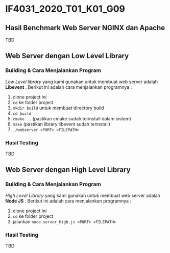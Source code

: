 # IF4031_2020_T01_K01_G09

## Hasil Benchmark Web Server NGINX dan Apache 

TBD

## Web Server dengan Low Level Library

### Building & Cara Menjalankan Program

*Low Level library* yang kami gunakan untuk membuat web server adalah **Libevent** . Berikut ini adalah cara menjalankan programnya :
1. clone project ini
2. `cd` ke folder project
3. `mkdir build` untuk membuat directory build
4. `cd build`
5. `cmake ..` (pastikan cmake sudah terinstall dalam sistem)
6. `make` (pastikan library libevent sudah terinstall)
7. `./webserver <PORT> <FILEPATH>`

### Hasil Testing

TBD

## Web Server dengan High Level Library

### Building & Cara Menjalankan Program

*High Level Library* yang kami gunakan untuk membuat web server adalah **Node JS** . Berikut ini adalah cara menjalankan programnya : 
1. clone project ini
2. `cd` ke folder project
3. jalankan `node server_high.js <PORT> <FILEPATH>`

### Hasil Testing

TBD
